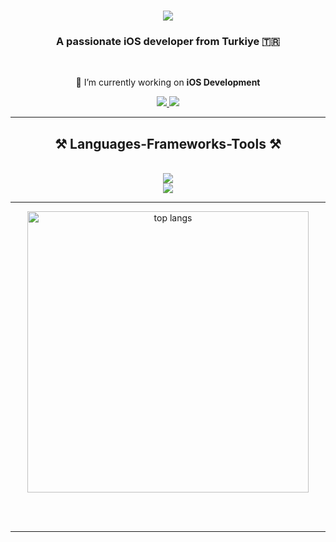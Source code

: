 <h1 align="center">
    <img src="https://readme-typing-svg.herokuapp.com/?font=Righteous&size=35&center=true&vCenter=true&width=500&height=70&duration=4000&lines=Hi+There!+👋;+I'm+Burak+Aydın!;" />
</h1>

<h3 align="center">A passionate iOS developer from Turkiye 🇹🇷</h3>

<br/>

<div align="center">
 
 🔭 I’m currently working on **iOS Development**

 </div>

<div align="center"> 
  <a href="mailto:ios.burakaydin@gmail.com">
    <img src="https://img.shields.io/badge/Gmail-333333?style=for-the-badge&logo=gmail&logoColor=red" />
  </a>
  <a href="https://linkedin.com/in/burak0aydin" target="_blank">
    <img src="https://img.shields.io/badge/LinkedIn-0077B5?style=for-the-badge&logo=linkedin&logoColor=white" target="_blank" />
  </a>
</div>

 <hr/>
<h2 align="center">⚒️ Languages-Frameworks-Tools ⚒️</h2>
<br/>
<div align="center">
    <img src="https://skillicons.dev/icons?i=swift,figma,firebase,mysql,sqlite,github,git" /><br/>
    <img src="https://skillicons.dev/icons?i=java,c,cs,bash,vscode,visualstudio,wordpress,linux,redhat" /><br>
</div>


<hr/>
<div align=center>
  
  <img width=450 align="center" src="https://github-readme-stats-salesp07.vercel.app/api/top-langs/?username=burak0aydin&hide=HTML&langs_count=8&layout=compact&theme=react&border_radius=10&size_weight=0.5&count_weight=0.5&exclude_repo=github-readme-stats" alt="top langs" />
</div>

<br/><br/>

<hr/>
